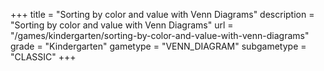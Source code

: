 +++
title = "Sorting by color and value with Venn Diagrams"
description = "Sorting by color and value with Venn Diagrams"
url = "/games/kindergarten/sorting-by-color-and-value-with-venn-diagrams"
grade = "Kindergarten"
gametype = "VENN_DIAGRAM"
subgametype = "CLASSIC"
+++